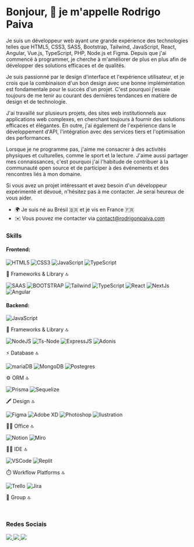 Bonjour, 👋 je m'appelle Rodrigo Paiva
==============================

Je suis un développeur web ayant une grande expérience des technologies telles que HTML5, CSS3, SASS, Bootstrap, Tailwind, JavaScript, React, Angular, Vue.js, TypeScript, PHP, Node.js et Figma. Depuis que j'ai commencé à programmer, je cherche à m'améliorer de plus en plus afin de développer des solutions efficaces et de qualités.

Je suis passionné par le design d'interface et l'expérience utilisateur, et je crois que la combinaison d'un bon design avec une bonne implémentation est fondamentale pour le succès d'un projet. C'est pourquoi j'essaie toujours de me tenir au courant des dernières tendances en matière de design et de technologie.

J'ai travaillé sur plusieurs projets, des sites web institutionnels aux applications web complexes, en cherchant toujours à fournir des solutions efficaces et élégantes. En outre, j'ai également de l'expérience dans le développement d'API, l'intégration avec des services tiers et l'optimisation des performances.

Lorsque je ne programme pas, j'aime me consacrer à des activités physiques et culturelles, comme le sport et la lecture. J'aime aussi partager mes connaissances, c'est pourquoi j'ai l'habitude de contribuer à la communauté open source et de participer à des événements et des rencontres liés à mon domaine.

Si vous avez un projet intéressant et avez besoin d'un développeur expérimenté et dévoué, n'hésitez pas à me contacter. Je serai heureux de vous aider.



* 🌍 Je suis né au Brésil :brazil: et je vis en France :fr: 
* ✉️ Vous pouvez me contacter via [contact@rodrigonpaiva.com](mailto:contact@rodrigonpaiva.com)


### Skills  

#### Frontend:
<p>
        <img src="https://img.shields.io/badge/HTML5-E34F26?style=for-the-badge&logo=html5&logoColor=white" alt="HTML5" />
        <img src="https://img.shields.io/badge/CSS3-1572B6?style=for-the-badge&logo=css3&logoColor=white" alt="CSS3" />
        <img src="https://img.shields.io/badge/JavaScript-F7DF1E?style=for-the-badge&logo=javascript&logoColor=000000" alt="JavaScript" />
        <img src="https://img.shields.io/badge/TypeScript-007ACC?style=for-the-badge&logo=typescript&logoColor=white" alt="TypeScript" />
</p>
        🚀 Frameworks & Library 🔝
        <p>         
                <img src="https://img.shields.io/badge/Sass-CC6699?style=for-the-badge&logo=sass&logoColor=white" alt="SAAS" />
                <img src="https://img.shields.io/badge/Bootstrap-563D7C?style=for-the-badge&logo=bootstrap&logoColor=white" alt="BOOTSTRAP" />
                <img src="https://img.shields.io/badge/Tailwind_CSS-38B2AC?style=for-the-badge&logo=tailwind-css&logoColor=white" alt="Tailwind" />
                <img src="https://img.shields.io/badge/TypeScript-007ACC?style=for-the-badge&logo=typescript&logoColor=white" alt="TypeScript" />
                <img src="https://img.shields.io/badge/React-20232A?style=for-the-badge&logo=react&logoColor=61DAFB" alt="React" />
                <img src="https://img.shields.io/badge/next%20js-000000?style=for-the-badge&logo=nextdotjs&logoColor=white" alt="NextJs" />
                <img src="https://img.shields.io/badge/Angular-DD0031?style=for-the-badge&logo=angular&logoColor=white" alt="Angular" />
        </p>

#### Backend:
<p>
        <img src="https://img.shields.io/badge/JavaScript-F7DF1E?style=for-the-badge&logo=javascript&logoColor=000000" alt="JavaScript" />
</p>
        🚀 Frameworks & Library 🔝
        <p> 
                <img src="https://img.shields.io/badge/Node.js-339933?style=for-the-badge&logo=nodedotjs&logoColor=white" alt="NodeJS" />
                <img src="https://img.shields.io/badge/ts--node-3178C6?style=for-the-badge&logo=ts-node&logoColor=white" alt="Ts-Node" />
                <img src="https://img.shields.io/badge/Express%20js-000000?style=for-the-badge&logo=express&logoColor=white" alt="ExpressJS" />
                <img src="https://img.shields.io/badge/adonis%20js-220052?style=for-the-badge&logo=adonisjs&logoColor=white" alt="Adonis" />
        </p>
         ⚡ Database 🔝
        <p>
                <img src="https://img.shields.io/badge/MariaDB-003545?style=for-the-badge&logo=mariadb&logoColor=white" alt="mariaDB" />
                <img src="https://img.shields.io/badge/MongoDB-4EA94B?style=for-the-badge&logo=mongodb&logoColor=white" alt="MongoDB" />
                <img src="https://img.shields.io/badge/PostgreSQL-316192?style=for-the-badge&logo=postgresql&logoColor=white" alt="Postegres" />
        </p>
         ⚙️ ORM 🔝
        <p>
                <img src ="https://img.shields.io/badge/Prisma-3982CE?style=for-the-badge&logo=Prisma&logoColor=white" alt="Prisma" />
                <img src ="https://img.shields.io/badge/Sequelize-52B0E7?style=for-the-badge&logo=Sequelize&logoColor=white" alt="Sequelize" />
        </p>

🖍 Design 🔝
<p>
        <img src="https://img.shields.io/badge/Figma-F24E1E?style=for-the-badge&logo=figma&logoColor=white" alt="Figma" />
        <img src="https://img.shields.io/badge/Adobe%20XD-470137?style=for-the-badge&logo=Adobe%20XD&logoColor=#FF61F6" alt="Adobe XD" />
        <img src="https://img.shields.io/badge/Adobe%20Photoshop-31A8FF?style=for-the-badge&logo=Adobe%20Photoshop&logoColor=black" alt="Photoshop" />
        <img src="https://img.shields.io/badge/Adobe%20Illustrator-FF9A00?style=for-the-badge&logo=adobe%20illustrator&logoColor=white" alt="Ilustration" />
</p>

👨‍💻 Office 🔝
<p>
        <img src="https://img.shields.io/badge/Notion-000000?style=for-the-badge&logo=notion&logoColor=white" alt="Notion" />
        <img src="https://img.shields.io/badge/Miro-F7C922?style=for-the-badge&logo=Miro&logoColor=050036" alt="Miro" />
</p>
👩‍💻 IDE 🔝
<p>     
        <img src="https://img.shields.io/badge/VSCode-0078D4?style=for-the-badge&logo=visual%20studio%20code&logoColor=white" alt="VSCode" />
        <img src="https://img.shields.io/badge/replit-667881?style=for-the-badge&logo=replit&logoColor=white" alt="Replit" />
</p>
        ⏱️ Workflow Platforms 🔝
        <p>
                <img src="https://img.shields.io/badge/Trello-0052CC?style=for-the-badge&logo=trello&logoColor=white" alt="Trello" />
                <img src="https://img.shields.io/badge/Jira-0052CC?style=for-the-badge&logo=Jira&logoColor=white" alt="Jira" />
        </p>
        🤜 Group 🔝
        <p>
                <img src="https://img.shields.io/badge/Discord-5865F2?style=for-the-badge&logo=discord&logoColor=white" alt="" />
                <img src="https://img.shields.io/badge/Google%20Meet-00897B?style=for-the-badge&logo=google-meet&logoColor=white" alt="" />
                <img src="https://img.shields.io/badge/Slack-4A154B?style=for-the-badge&logo=slack&logoColor=white" alt="" />
        </p>
</p>

### Redes Sociais
<p>
    <a href="https://www.github.com/rodrigonpaiva" target="_blank" rel="noreferrer">
        <img src="https://img.shields.io/badge/GitHub-100000?style=for-the-badge&logo=github&logoColor=white"/>
    </a>
    <a href="http://www.instagram.com/npaivarodrigo" target="_blank" rel="noreferrer">
        <img src="https://img.shields.io/badge/Instagram-E4405F?style=for-the-badge&logo=instagram&logoColor=white" />
    </a>
    <a href="" target="_blank" rel="noreferrer">
        <img src="https://img.shields.io/badge/LinkedIn-0077B5?style=for-the-badge&logo=linkedin&logoColor=white" />
    </a>
</p>
